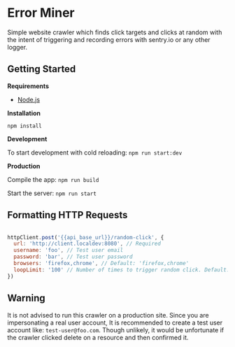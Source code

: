# Error Miner

Simple website crawler which finds click targets and clicks at random with the intent of triggering and recording errors with sentry.io or any other logger.

## Getting Started

**Requirements**

- [Node.js](https://nodejs.org/en/)

**Installation**

`npm install`

**Development**

To start development with cold reloading: `npm run start:dev`

**Production**

Compile the app: `npm run build`

Start the server: `npm run start`

## Formatting HTTP Requests

```js

httpClient.post('{{api_base_url}}/random-click', {
  url: 'http://client.localdev:8080', // Required
  username: 'foo', // Test user email
  password: 'bar', // Test user password
  browsers: 'firefox,chrome', // Default: 'firefox,chrome'
  loopLimit: '100' // Number of times to trigger random click. Default: '10'
})

```

## Warning

It is not advised to run this crawler on a production site. Since you are impersonating a real user account, It is recommended to create a test user account like: `test-user@foo.com`. Though unlikely, it would be unfortunate if the crawler clicked delete on a resource and then confirmed it.